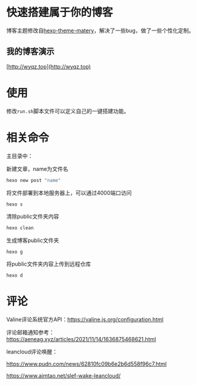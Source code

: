 # 快速搭建属于你的博客
博客主题修改自[hexo-theme-matery](https://github.com/blinkfox/hexo-theme-matery)，解决了一些bug，做了一些个性化定制。

## 我的博客演示
[http://wyqz.top](http://wyqz.top)

# 使用

修改`run.sh`脚本文件可以定义自己的一键搭建功能。

# 相关命令

主目录中：

新建文章，name为文件名

```bash
hexo new post "name"
```

将文件部署到本地服务器上，可以通过4000端口访问

```bash
hexo s
```

清除public文件夹内容

```bash
hexo clean
```

生成博客public文件夹

```
hexo g
```

将public文件夹内容上传到远程仓库

```
hexo d
```

# 评论

Valine评论系统官方API：https://valine.js.org/configuration.html

评论邮箱通知参考：https://aeneag.xyz/articles/2021/11/14/1636875468621.html

leancloud评论唤醒：

https://www.pudn.com/news/62810fc09b6e2b6d558f96c7.html

https://www.aimtao.net/slef-wake-leancloud/
